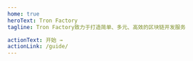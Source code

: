 ```yaml
---
home: true  
heroText: Tron Factory 
tagline: Tron Factory致力于打造简单、多元、高效的区块链开发服务 

actionText: 开始 →  
actionLink: /guide/  
---
```

